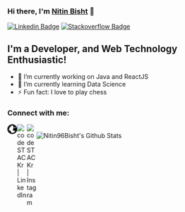 ### Hi there, I'm [Nitin Bisht][website] 👋

[![Linkedin Badge](https://img.shields.io/badge/-NitinBisht-blue?style=flat-square&logo=Linkedin&logoColor=white&link=https://www.linkedin.com/in/nitin-bisht-3a8a1313b/)](https://www.linkedin.com/in/nitin-bisht-3a8a1313b/)
[![Stackoverflow Badge](https://img.shields.io/badge/-NitinBisht-red?style=flat-square&logo=Stackoverflow&logoColor=white&link=https://stackoverflow.com/users/8258942/nitin-bisht?tab=profile/)](https://stackoverflow.com/users/8258942/nitin-bisht?tab=profile/)

## I'm a Developer, and Web Technology Enthusiastic!

- 🔭 I’m currently working on Java and ReactJS
- 🌱 I’m currently learning Data Science
- ⚡ Fun fact: I love to play chess

### Connect with me:

[<img align="left" alt="https://nitinbisht.herokuapp.com/" width="22px" src="https://raw.githubusercontent.com/iconic/open-iconic/master/svg/globe.svg" />][website]
[<img align="left" alt="codeSTACKr | LinkedIn" width="22px" src="https://cdn.jsdelivr.net/npm/simple-icons@v3/icons/linkedin.svg" />][linkedin]
[<img align="left" alt="codeSTACKr | Instagram" width="22px" src="https://cdn.jsdelivr.net/npm/simple-icons@v3/icons/instagram.svg" />][instagram]

<br />

<img align="left" alt="Nitin96Bisht's Github Stats" src="https://github-readme-stats.vercel.app/api?username=Nitin96Bisht&show_icons=true&hide_border=true" />

[website]: https://nitinbisht.herokuapp.com/
[instagram]: https://www.instagram.com/nitin.bisht.1/
[linkedin]: https://www.linkedin.com/in/nitin-bisht-3a8a1313b/
